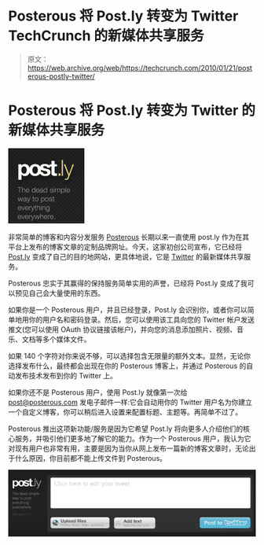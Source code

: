 # Posterous 将 Post.ly 转变为 Twitter TechCrunch 的新媒体共享服务

> 原文：<https://web.archive.org/web/https://techcrunch.com/2010/01/21/posterous-postly-twitter/>

# Posterous 将 Post.ly 转变为 Twitter 的新媒体共享服务

![](img/415f73158441ac57d64e8900b072278e.png)

非常简单的博客和内容分发服务 [Posterous](https://web.archive.org/web/20221006081824/http://posterous.com/) 长期以来一直使用 post.ly 作为在其平台上发布的博客文章的定制品牌网址。今天，这家初创公司宣布，它已经将 [Post.ly](https://web.archive.org/web/20221006081824/http://post.ly/) 变成了自己的目的地网站，更具体地说，它是 [Twitter](https://web.archive.org/web/20221006081824/http://twitter.com/) 的最新媒体共享服务。

Posterous 忠实于其赢得的保持服务简单实用的声誉，已经将 Post.ly 变成了我可以预见自己会大量使用的东西。

如果你是一个 Posterous 用户，并且已经登录，Post.ly 会识别你，或者你可以简单地用你的用户名和密码登录。然后，您可以使用该工具向您的 Twitter 帐户发送推文(您可以使用 OAuth 协议链接该帐户)，并向您的消息添加照片、视频、音乐、文档等多个媒体文件。

如果 140 个字符对你来说不够，可以选择包含无限量的额外文本。显然，无论你选择发布什么，最终都会出现在你的 Posterous 博客上，并通过 Posterous 的自动发布技术发布到你的 Twitter 上。

如果你还不是 Posterous 用户，使用 Post.ly 就像第一次给 post@posterous.com 发电子邮件一样:它会自动用你的 Twitter 用户名为你建立一个自定义博客，你可以稍后进入设置来配置标题、主题等。再简单不过了。

Posterous 推出这项新功能/服务是因为它希望 Post.ly 将向更多人介绍他们的核心服务，并吸引他们更多地了解它的能力。作为一个 Posterous 用户，我认为它对现有用户也非常有用，主要是因为当你从网上发布一篇新的博客文章时，无论出于什么原因，你目前都不能上传文件到 Posterous。

![](img/8007f6f5ff0f23b5dc7bc67ad1893bee.png)